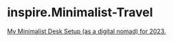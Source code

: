 # inspire.Minimalist-Travel
[My Minimalist Desk Setup (as a digital nomad) for 2023.](https://youtu.be/c57AdGgseJU)
